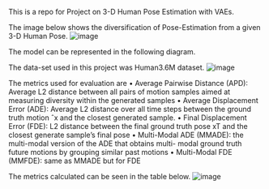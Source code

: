 This is a repo for Project on 3-D Human Pose Estimation with VAEs.

The image below shows the diversification of Pose-Estimation from a given 3-D Human Pose.
![image](https://github.com/advit2611/3-D-Human-Pose-Estimation/assets/47061894/25dca340-cafe-41df-b357-5f9170d9de55)

The model can be represented in the following diagram.

The data-set used in this project was Human3.6M dataset. 
![image](https://github.com/advit2611/3-D-Human-Pose-Estimation/assets/47061894/e278fe6a-bbad-46b8-ad57-af9be42e629a)

The metrics used for evaluation are 
• Average Pairwise Distance (APD): Average L2 distance between all pairs of motion
samples aimed at measuring diversity within the generated samples
• Average Displacement Error (ADE): Average L2 distance over all time steps between the
ground truth motion ˆx and the closest generated sample.
• Final Displacement Error (FDE): L2 distance between the final ground truth pose xT and
the closest generate sample’s final pose
• Multi-Modal ADE (MMADE): the multi-modal version of the ADE that obtains multi-
modal ground truth future motions by grouping similar past motions
• Multi-Modal FDE (MMFDE): same as MMADE but for FDE

The metrics calculated can be seen in the table below.
![image](https://github.com/advit2611/3-D-Human-Pose-Estimation/assets/47061894/c9e09326-484f-469f-bfcb-d237a8845bf3)

